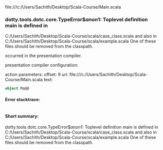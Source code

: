 file:///c:/Users/Sachith/Desktop/Scala-Course/Main.scala
### dotty.tools.dotc.core.TypeError$$anon$1: Toplevel definition main is defined in
  C:/Users/Sachith/Desktop/Scala-Course/scala/case_class.scala
and also in
  C:/Users/Sachith/Desktop/Scala-Course/scala/example.scala
One of these files should be removed from the classpath.

occurred in the presentation compiler.

presentation compiler configuration:


action parameters:
offset: 9
uri: file:///c:/Users/Sachith/Desktop/Scala-Course/Main.scala
text:
```scala
object Ma@@

```



#### Error stacktrace:

```

```
#### Short summary: 

dotty.tools.dotc.core.TypeError$$anon$1: Toplevel definition main is defined in
  C:/Users/Sachith/Desktop/Scala-Course/scala/case_class.scala
and also in
  C:/Users/Sachith/Desktop/Scala-Course/scala/example.scala
One of these files should be removed from the classpath.